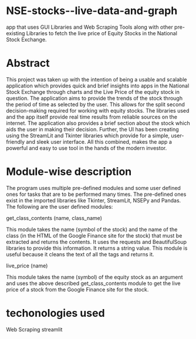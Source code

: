 # NSE-stocks--live-data-and-graph
app that uses GUI Libraries and Web Scraping Tools along with other pre-existing Libraries to fetch the live price of Equity Stocks in the National Stock Exchange.
# Abstract
  This project was taken up with the intention of being a usable and scalable application which provides quick and brief insights into apps in the National Stock Exchange through charts and the Live Price of the equity stock in question. The application aims to provide the trends of the stock through the period of time as selected by the user. This allows for the split second decision-making required for working with equity stocks. The libraries used and the app itself provide real time results from reliable sources on the internet. The application also provides a brief section about the stock which aids the user in making their decision. 
Further, the UI has been creating using the StreamLit and Tkinter libraries which provide for a simple, user-friendly and sleek user interface. All this combined, makes the app a powerful and easy to use tool in the hands of the modern investor.        
# Module-wise description
The program uses multiple pre-defined modules and some user defined ones for tasks that are to be performed many times. The pre-defined ones exist in the imported libraries like Tkinter, StreamLit, NSEPy and Pandas. 
The following are the user defined modules: 

get_class_contents (name, class_name)

This module takes the name (symbol of the stock) and the name of the class (in the HTML of the Google Finance site for the stock) that must be extracted and returns the contents. It uses the requests and BeautifulSoup libraries to provide this information. It returns a string value. 
This module is useful because it cleans the text of all the tags and returns it. 

     
live_price (name)  

This module takes the name (symbol) of the equity stock as an argument and uses the above described get_class_contents module to get the live price of a stock from the Google Finance site for the stock.        

# techonologies used 
Web Scraping
streamlit

